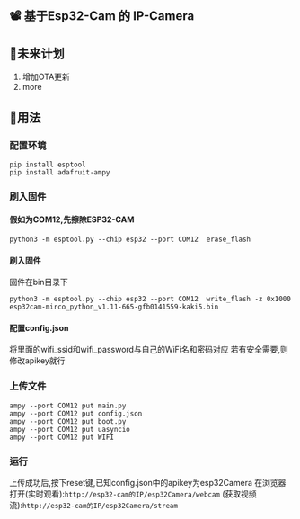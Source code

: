 ## 📽 基于Esp32-Cam 的 IP-Camera

## 📜未来计划
1. 增加OTA更新
2. more

## 📌用法

### 配置环境
```
pip install esptool
pip install adafruit-ampy
```

### 刷入固件
#### 假如为COM12,先擦除ESP32-CAM
```
python3 -m esptool.py --chip esp32 --port COM12  erase_flash
```

#### 刷入固件
固件在bin目录下
```
python3 -m esptool.py --chip esp32 --port COM12  write_flash -z 0x1000 esp32cam-mirco_python_v1.11-665-gfb0141559-kaki5.bin
```

#### 配置config.json
将里面的wifi_ssid和wifi_password与自己的WiFi名和密码对应
若有安全需要,则修改apikey就行

### 上传文件
```
ampy --port COM12 put main.py
ampy --port COM12 put config.json
ampy --port COM12 put boot.py
ampy --port COM12 put uasyncio
ampy --port COM12 put WIFI
```
### 运行
上传成功后,按下reset键,已知config.json中的apikey为esp32Camera
在浏览器打开(实时观看):```http://esp32-cam的IP/esp32Camera/webcam```
(获取视频流):```http://esp32-cam的IP/esp32Camera/stream```